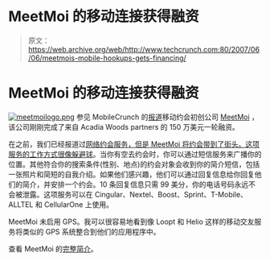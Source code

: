 # MeetMoi 的移动连接获得融资

> 原文：<https://web.archive.org/web/http://www.techcrunch.com:80/2007/06/06/meetmois-mobile-hookups-gets-financing/>

# MeetMoi 的移动连接获得融资

[![meetmoilogo.png](img/20634e1ea561d0e8a6662c411e631ee1.png)](https://web.archive.org/web/20210123234733/http://meetmoi.com/) 参见 MobileCrunch 的[报道](https://web.archive.org/web/20210123234733/http://mobilecrunch.com/2007/06/06/meetmois-gets-15-million-for-mobile-hookups/)移动约会初创公司 [MeetMoi](https://web.archive.org/web/20210123234733/http://meetmoi.com/) ，该公司刚刚完成了来自 Acadia Woods partners 的 150 万美元一轮融资。

在之前，我们已经报道过[网络约会服务，但是 MeetMoi 将约会带到了街头。这项服务的工作方式很像](https://web.archive.org/web/20210123234733/http://www.beta.techcrunch.com/2006/07/23/online-dating-20-thirteen-sites-to-find-love/)[躲避球](https://web.archive.org/web/20210123234733/http://www.beta.techcrunch.com/2006/10/18/dodgeballcom-officially-googled/)。当你有空去约会时，你可以通过短信服务来广播你的位置。其他符合你的搜索条件(性别、地点)的约会对象会收到你的简介短信，包括一张照片和简短的自我介绍。如果他们感兴趣，他们可以通过回复信息给你回复他们的简介，并安排一个约会。10 条回复信息只需 99 美分，你的电话号码永远不会被泄露。这项服务可以在 Cingular、Nextel、Boost、Sprint、T-Mobile、ALLTEL 和 CellularOne 上使用。

MeetMoi 未启用 GPS。我可以很容易地看到像 Loopt 和 Helio 这样的移动交友服务将类似的 GPS 系统整合到他们的应用程序中。

查看 MeetMoi 的[完整简介](https://web.archive.org/web/20210123234733/http://db.beta.techcrunch.com/company/meetmoi)。
